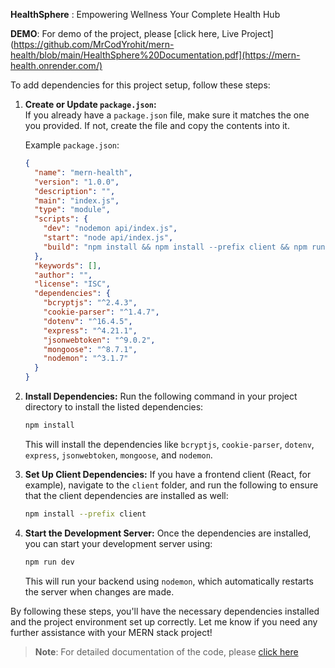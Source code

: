 **HealthSphere** : Empowering Wellness Your Complete Health Hub

 **DEMO**: For demo of the project, please [click here, Live Project](https://github.com/MrCodYrohit/mern-health/blob/main/HealthSphere%20Documentation.pdf](https://mern-health.onrender.com/)

To add dependencies for this project setup, follow these steps:

1. **Create or Update `package.json`:**  
   If you already have a `package.json` file, make sure it matches the one you provided. If not, create the file and copy the contents into it.

   Example `package.json`:
   ```json
   {
     "name": "mern-health",
     "version": "1.0.0",
     "description": "",
     "main": "index.js",
     "type": "module",
     "scripts": {
       "dev": "nodemon api/index.js",
       "start": "node api/index.js",
       "build": "npm install && npm install --prefix client && npm run build --prefix client"
     },
     "keywords": [],
     "author": "",
     "license": "ISC",
     "dependencies": {
       "bcryptjs": "^2.4.3",
       "cookie-parser": "^1.4.7",
       "dotenv": "^16.4.5",
       "express": "^4.21.1",
       "jsonwebtoken": "^9.0.2",
       "mongoose": "^8.7.1",
       "nodemon": "^3.1.7"
     }
   }
   ```

2. **Install Dependencies:**
   Run the following command in your project directory to install the listed dependencies:

   ```bash
   npm install
   ```

   This will install the dependencies like `bcryptjs`, `cookie-parser`, `dotenv`, `express`, `jsonwebtoken`, `mongoose`, and `nodemon`.

3. **Set Up Client Dependencies:**
   If you have a frontend client (React, for example), navigate to the `client` folder, and run the following to ensure that the client dependencies are installed as well:

   ```bash
   npm install --prefix client
   ```

4. **Start the Development Server:**
   Once the dependencies are installed, you can start your development server using:

   ```bash
   npm run dev


   ```

   This will run your backend using `nodemon`, which automatically restarts the server when changes are made.

By following these steps, you'll have the necessary dependencies installed and the project environment set up correctly. Let me know if you need any further assistance with your MERN stack project!

   > **Note**: For detailed documentation of the code, please [click here](https://github.com/MrCodYrohit/mern-health/blob/main/HealthSphere%20Documentation.pdf)
